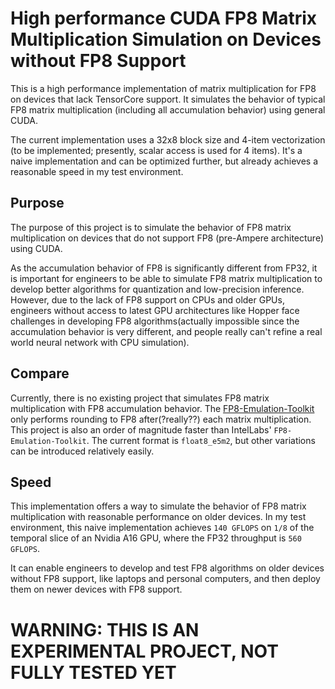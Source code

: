 # High performance CUDA FP8 Matrix Multiplication Simulation on Devices without FP8 Support

This is a high performance implementation of matrix multiplication for FP8 on devices that lack
TensorCore support. It simulates the behavior of typical FP8 matrix multiplication (including all accumulation behavior)
using general CUDA.

The current implementation uses a 32x8 block size and 4-item vectorization (to be implemented; presently, scalar
access is used for 4 items). It's a naive implementation and can be optimized further, but already achieves a reasonable
speed in my test environment.


## Purpose

The purpose of this project is to simulate the behavior of FP8 matrix multiplication on devices that do not support FP8
(pre-Ampere architecture) using CUDA.

As the accumulation behavior of FP8 is significantly different from FP32, it is important for engineers to be able to simulate FP8 matrix
multiplication to develop better algorithms for quantization and low-precision inference. However, due to the lack
of FP8 support on CPUs and older GPUs, engineers without access to latest GPU architectures
like Hopper face challenges in developing FP8 algorithms(actually impossible since the accumulation behavior is very
different, and people really can't refine a real world neural network with CPU simulation).

## Compare

Currently, there is no existing project that simulates FP8 matrix multiplication with FP8 accumulation behavior. 
The [FP8-Emulation-Toolkit](https://github.com/IntelLabs/FP8-Emulation-Toolkit) only performs rounding to FP8 after(?really??)
each matrix multiplication. This project is also an order of magnitude faster than IntelLabs' `FP8-Emulation-Toolkit`.
The current format is `float8_e5m2`, but other variations can be introduced relatively easily.

## Speed

This implementation offers a way to simulate the behavior of FP8 matrix multiplication with reasonable performance on
older devices. In my test environment, this naive implementation achieves `140 GFLOPS` on `1/8` of the temporal slice of
an Nvidia A16 GPU, where the FP32 throughput is `560 GFLOPS`.

It can enable engineers to develop and test FP8 algorithms on older devices without FP8 support, like laptops and
personal computers, and then deploy them on newer devices with FP8 support.

# WARNING: THIS IS AN EXPERIMENTAL PROJECT, NOT FULLY TESTED YET
